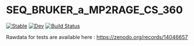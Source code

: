 # SEQ_BRUKER_a_MP2RAGE_CS_360

[![Stable](https://img.shields.io/badge/docs-stable-blue.svg)](https://CRMSB.github.io/SEQ_BRUKER_a_MP2RAGE_CS_360/stable/)
[![Dev](https://img.shields.io/badge/docs-dev-blue.svg)](https://CRMSB.github.io/SEQ_BRUKER_a_MP2RAGE_CS_360/dev/)
[![Build Status](https://github.com/CRMSB/SEQ_BRUKER_a_MP2RAGE_CS_360/actions/workflows/CI.yml/badge.svg?branch=main)](https://github.com/CRMSB/SEQ_BRUKER_a_MP2RAGE_CS_360/actions/workflows/CI.yml?query=branch%3Amain)



Rawdata for tests are available here : https://zenodo.org/records/14046657